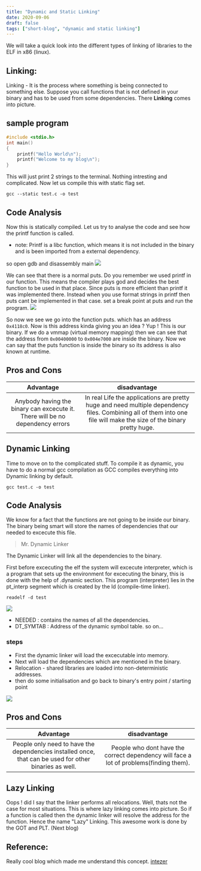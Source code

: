 ```yaml
---
title: "Dynamic and Static Linking"
date: 2020-09-06
draft: false
tags: ["short-blog", "dynamic and static linking"]
---
```


We will take a quick look into the different types of linking of libraries to the ELF in x86 (linux).
<!--more-->

## Linking:
Linking - It is the process where something is being connected to something else. Suppose you call functions that is not defined in your binary and has to be used from some dependencies. There **Linking** comes into picture.

## sample program
```c
#include <stdio.h>
int main()
{
    printf("Hello World\n");
    printf("Welcome to my blog\n");
}
```
This will just print 2 strings to the terminal. Nothing intresting and complicated. Now let us compile this with static flag set.

```
gcc --static test.c -o test
```
## Code Analysis

Now this is statically compiled. Let us try to analyse the code and see how the printf function is called.
* note: Printf is a libc function, which means it is not included in the binary and is been imported from a external dependency.

so open gdb and disassembly main
![](/images/dynamic_and_static_linking/main.png)

We can see that there is a normal puts. Do you remember we used printf in our function. This means the compiler plays god and decides the best function to be used in that place. Since puts is more efficient than printf it was implemented there. Instead when you use format strings in printf then puts cant be implemented in that case.
set a break point at puts and run the program.
![](/images/dynamic_and_static_linking/main1.png)

So now we see we go into the function puts. which has an address `0x4118c0`. Now is this address kinda giving you an idea ? Yup ! This is our binary. If we do a vmmap (virtual memory mapping) then we can see that the address from `0x00400000` to `0x004e7000` are inside the binary. Now we can say that the puts function is inside the binary so its address is also known at runtime. 

## Pros and Cons

| Advantage | disadvantage |
|:------:|:------:|
| Anybody having the binary can excecute it. There will be no dependency errors | In real Life the applications are pretty huge and need multiple dependency files. Combining all of them into one file will make the size of the binary pretty huge. |

## Dynamic Linking

Time to move on to the complicated stuff. To compile it as dynamic, you have to do a normal gcc compilation as GCC compiles everything into Dynamic linking by default.
```
gcc test.c -o test
```

## Code Analysis

We know for a fact that the functions are not going to be inside our binary. The binary being smart will store the names of dependencies that our needed to excecute this file.

> Mr. Dynamic Linker

The Dynamic Linker will link all the dependencies to the binary.

First before excecuting the elf the system will excecute interpreter, which is a program that sets up the environment for excecuting the binary, this is done with the help of .dynamic section.
This program (interpreter) lies in the pt_interp segment which is created by the ld (compile-time linker). 
```
readelf -d test
```
![](/images/dynamic_and_static_linking/main3.png)

* NEEDED : contains the names of all the dependencies.
* DT_SYMTAB : Address of the dynamic symbol table. 
so on...

### steps 
* First the dynamic linker will load the excecutable into memory.
* Next will load the dependencies which are mentioned in the binary.
* Relocation - shared libraries are loaded into non-deterministic addresses.
* then do some initialisation and go back to binary's entry point / starting point

![](/images/dynamic_and_static_linking/main5.png)


## Pros and Cons

| Advantage| disadvantage |
|:------:|:------:|
| People only need to have the dependencies installed once, that can be used for other binaries as well.| People who dont have the correct dependency will face a lot of problems(finding them).|

## Lazy Linking

Oops ! did I say that the linker performs all relocations. Well, thats not the case for most situations. This is where lazy linking comes into picture. So if a function is called then the dynamic linker will resolve the address for the function. Hence the name "Lazy" Linking. This awesome work is done by the GOT and PLT. (Next blog)

## Reference:
Really cool blog which made me understand this concept.
[intezer](https://www.intezer.com/blog/elf/executable-linkable-format-101-part-4-dynamic-linking/)